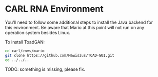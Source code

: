 # **CARL RNA Environment**

You'll need to follow some additional steps to install the Java backend for this environment. Be aware that Mario at this point will not run on any operation system besides Linux.

To install ToadGAN:
```bash
cd carl/envs/mario
git clone https://github.com/Mawiszus/TOAD-GUI.git
cd ../../..
```

TODO: something is missing, please fix.